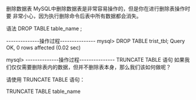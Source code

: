 删除数据表
MySQL中删除数据表是非常容易操作的，但是你在进行删除表操作时要
非常小心，因为执行删除命令后表中所有数据都会消失。

语法
DROP TABLE table_name ;


--------------操作过程---------------
mysql> DROP TABLE trist_tbl;
Query OK, 0 rows affected (0.02 sec)

mysql> 
--------------操作过程---------------
TRUNCATE TABLE 语句
如果我们仅仅需要删除表内的数据，但并不删除表本身，那么我们该如何做呢？

请使用 TRUNCATE TABLE 语句：

TRUNCATE TABLE table_name
